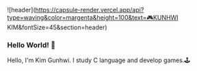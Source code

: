 ![header](https://capsule-render.vercel.app/api?type=waving&color=margenta&height=100&text=🎮KUNHWI KIM&fontSize=45&section=header)

### Hello World! 👋

Hello, I'm Kim Gunhwi.
I study C language and develop games.🕹
<!--
**KimJeju/Kimjeju** is a ✨ _special_ ✨ repository because its `README.md` (this file) appears on your GitHub profile.

Here are some ideas to get you started:

- 🔭 I’m currently working on ...
- 🌱 I’m currently learning ...
- 👯 I’m looking to collaborate on ...
- 🤔 I’m looking for help with ...
- 💬 Ask me about ...
- 📫 How to reach me: ...
- 😄 Pronouns: ...
- ⚡ Fun fact: ...
-->
